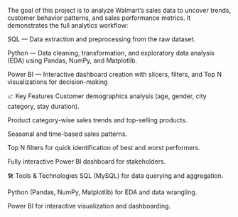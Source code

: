 The goal of this project is to analyze Walmart’s sales data to uncover trends, customer behavior patterns, and sales performance metrics.
It demonstrates the full analytics workflow:

SQL — Data extraction and preprocessing from the raw dataset.

Python — Data cleaning, transformation, and exploratory data analysis (EDA) using Pandas, NumPy, and Matplotlib.

Power BI — Interactive dashboard creation with slicers, filters, and Top N visualizations for decision-making

📈 Key Features
Customer demographics analysis (age, gender, city category, stay duration).

Product category-wise sales trends and top-selling products.

Seasonal and time-based sales patterns.

Top N filters for quick identification of best and worst performers.

Fully interactive Power BI dashboard for stakeholders.

🛠 Tools & Technologies
SQL (MySQL) for data querying and aggregation.

Python (Pandas, NumPy, Matplotlib) for EDA and data wrangling.

Power BI for interactive visualization and dashboarding.
